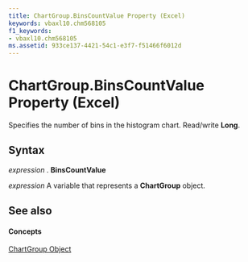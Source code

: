 ```yaml
---
title: ChartGroup.BinsCountValue Property (Excel)
keywords: vbaxl10.chm568105
f1_keywords:
- vbaxl10.chm568105
ms.assetid: 933ce137-4421-54c1-e3f7-f51466f6012d
---
```



# ChartGroup.BinsCountValue Property (Excel)

Specifies the number of bins in the histogram chart. Read/write  **Long**.


## Syntax

 _expression_ . **BinsCountValue**

 _expression_ A variable that represents a **ChartGroup** object.


## See also


#### Concepts


[ChartGroup Object](chartgroup-object-excel.md)

